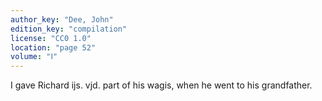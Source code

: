 ```yaml
---
author_key: "Dee, John"
edition_key: "compilation"
license: "CC0 1.0"
location: "page 52"
volume: "Ⅰ"
---
```

I gave Richard ijs. vjd. part of his wagis, when he went to his grandfather.
